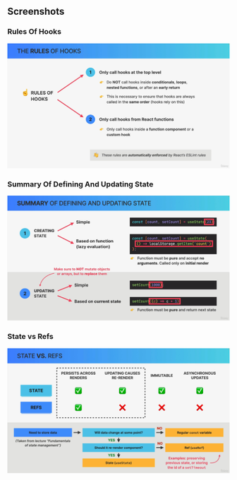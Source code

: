 ## Screenshots

### Rules Of Hooks
![Rules Of Hooks](./RulesOfHooks.png)

### Summary Of Defining And Updating State
![Summary Of Defining And Updating State](./SummaryOfDefiningAndUpdatingState.png)

### State vs Refs
![State vs Refs](./StateVsRefs.png)
